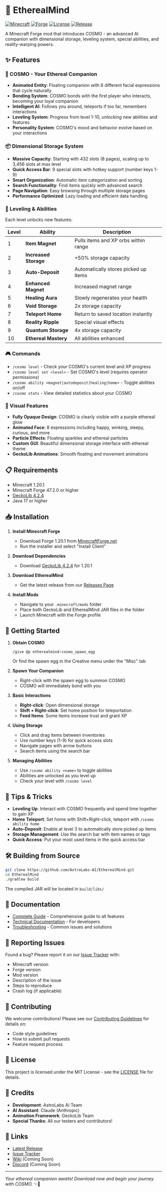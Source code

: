 # 🌌 EtherealMind

[![Minecraft](https://img.shields.io/badge/Minecraft-1.20.1-green.svg)](https://www.minecraft.net/)
[![Forge](https://img.shields.io/badge/Forge-47.2.0+-blue.svg)](https://files.minecraftforge.net/)
[![License](https://img.shields.io/badge/License-MIT-purple.svg)](LICENSE)
[![Release](https://img.shields.io/github/v/release/AstroLabs-AI/EtherealMind?color=orange)](https://github.com/AstroLabs-AI/EtherealMind/releases)

A Minecraft Forge mod that introduces COSMO - an advanced AI companion with dimensional storage, leveling system, special abilities, and reality-warping powers.

## ✨ Features

### 🌟 COSMO - Your Ethereal Companion
- **Animated Entity**: Floating companion with 8 different facial expressions that cycle naturally
- **Bonding System**: COSMO bonds with the first player who interacts, becoming your loyal companion
- **Intelligent AI**: Follows you around, teleports if too far, remembers interactions
- **Leveling System**: Progress from level 1-10, unlocking new abilities and features
- **Personality System**: COSMO's mood and behavior evolve based on your interactions

### 📦 Dimensional Storage System
- **Massive Capacity**: Starting with 432 slots (8 pages), scaling up to 3,456 slots at max level
- **Quick Access Bar**: 9 special slots with hotkey support (number keys 1-9)
- **Smart Organization**: Automatic item categorization and sorting
- **Search Functionality**: Find items quickly with advanced search
- **Page Navigation**: Easy browsing through multiple storage pages
- **Performance Optimized**: Lazy loading and efficient data handling

### 🎯 Leveling & Abilities
Each level unlocks new features:

| Level | Ability | Description |
|-------|---------|-------------|
| 1 | **Item Magnet** | Pulls items and XP orbs within range |
| 2 | **Increased Storage** | +50% storage capacity |
| 3 | **Auto-Deposit** | Automatically stores picked up items |
| 4 | **Enhanced Magnet** | Increased magnet range |
| 5 | **Healing Aura** | Slowly regenerates your health |
| 6 | **Void Storage** | 2x storage capacity |
| 7 | **Teleport Home** | Return to saved location instantly |
| 8 | **Reality Ripple** | Special visual effects |
| 9 | **Quantum Storage** | 4x storage capacity |
| 10 | **Ethereal Mastery** | All abilities enhanced |

### 🎮 Commands
- `/cosmo level` - Check your COSMO's current level and XP progress
- `/cosmo level set <level>` - Set COSMO's level (requires operator permissions)
- `/cosmo ability <magnet|autodeposit|healing|home>` - Toggle abilities on/off
- `/cosmo stats` - View detailed statistics about your COSMO

### 🎨 Visual Features
- **Fully Opaque Design**: COSMO is clearly visible with a purple ethereal glow
- **Animated Face**: 8 expressions including happy, winking, sleepy, curious, and more
- **Particle Effects**: Floating sparkles and ethereal particles
- **Custom GUI**: Beautiful dimensional storage interface with ethereal theme
- **GeckoLib Animations**: Smooth floating and movement animations

## 📋 Requirements

- Minecraft 1.20.1
- Minecraft Forge 47.2.0 or higher
- [GeckoLib 4.2.4](https://www.curseforge.com/minecraft/mc-mods/geckolib)
- Java 17 or higher

## 📥 Installation

1. **Install Minecraft Forge**
   - Download Forge 1.20.1 from [MinecraftForge.net](https://files.minecraftforge.net/)
   - Run the installer and select "Install Client"

2. **Download Dependencies**
   - Download [GeckoLib 4.2.4](https://www.curseforge.com/minecraft/mc-mods/geckolib) for 1.20.1

3. **Download EtherealMind**
   - Get the latest release from our [Releases Page](https://github.com/AstroLabs-AI/EtherealMind/releases)

4. **Install Mods**
   - Navigate to your `.minecraft/mods` folder
   - Place both GeckoLib and EtherealMind JAR files in the folder
   - Launch Minecraft with the Forge profile

## 🚀 Getting Started

1. **Obtain COSMO**
   ```
   /give @p etherealmind:cosmo_spawn_egg
   ```
   Or find the spawn egg in the Creative menu under the "Misc" tab

2. **Spawn Your Companion**
   - Right-click with the spawn egg to summon COSMO
   - COSMO will immediately bond with you

3. **Basic Interactions**
   - **Right-click**: Open dimensional storage
   - **Shift + Right-click**: Set home position for teleportation
   - **Feed Items**: Some items increase trust and grant XP

4. **Using Storage**
   - Click and drag items between inventories
   - Use number keys (1-9) for quick access slots
   - Navigate pages with arrow buttons
   - Search items using the search bar

5. **Managing Abilities**
   - Use `/cosmo ability <name>` to toggle abilities
   - Abilities are unlocked as you level up
   - Check your level with `/cosmo level`

## 🔧 Tips & Tricks

- **Leveling Up**: Interact with COSMO frequently and spend time together to gain XP
- **Home Teleport**: Set home with Shift+Right-click, teleport with `/cosmo ability home`
- **Auto-Deposit**: Enable at level 3 to automatically store picked up items
- **Storage Management**: Use the search bar with item names or tags
- **Quick Access**: Put your most used items in the quick access bar

## 🛠️ Building from Source

```bash
git clone https://github.com/AstroLabs-AI/EtherealMind.git
cd EtherealMind
./gradlew build
```

The compiled JAR will be located in `build/libs/`

## 📖 Documentation

- [Complete Guide](docs/GUIDE.md) - Comprehensive guide to all features
- [Technical Documentation](docs/TECHNICAL_ARCHITECTURE.md) - For developers
- [Troubleshooting](docs/TROUBLESHOOTING.md) - Common issues and solutions

## 🐛 Reporting Issues

Found a bug? Please report it on our [Issue Tracker](https://github.com/AstroLabs-AI/EtherealMind/issues) with:
- Minecraft version
- Forge version  
- Mod version
- Description of the issue
- Steps to reproduce
- Crash log (if applicable)

## 🤝 Contributing

We welcome contributions! Please see our [Contributing Guidelines](CONTRIBUTING.md) for details on:
- Code style guidelines
- How to submit pull requests
- Feature request process

## 📜 License

This project is licensed under the MIT License - see the [LICENSE](LICENSE) file for details.

## 🙏 Credits

- **Development**: AstroLabs AI Team
- **AI Assistant**: Claude (Anthropic)
- **Animation Framework**: GeckoLib Team
- **Special Thanks**: All our testers and contributors!

## 🔗 Links

- [Latest Release](https://github.com/AstroLabs-AI/EtherealMind/releases/latest)
- [Issue Tracker](https://github.com/AstroLabs-AI/EtherealMind/issues)
- [Wiki](https://github.com/AstroLabs-AI/EtherealMind/wiki) (Coming Soon)
- [Discord](https://discord.gg/etherealmind) (Coming Soon)

---

*Your ethereal companion awaits! Download now and begin your journey with COSMO.* ✨🌌